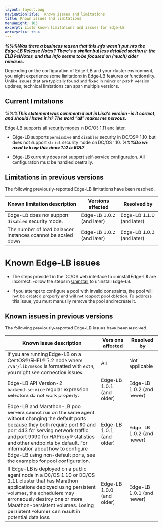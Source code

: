 ```yaml
---
layout: layout.pug
navigationTitle:  Known issues and limitations
title: Known issues and limitations 
menuWeight: 103
excerpt: Lists known limitations and issues for Edge-LB 
enterprise: true
---
```


***%%%Was there a business reason that this info wasn't put into the Edge-LB Release Notes? There's a similar but less detailed section in the ELB RelNotes, and this info seems to be focused on (much) older releases.***

Depending on the configuration of Edge-LB and your cluster environment, you might experience some limitations in Edge-LB features or functionality. Unlike issues that are typically found and fixed in minor or patch version updates, technical limitations can span multiple versions.

## Current limitations
***%%%This statement was commented out in Lisa's version - is it correct, and should I leave it in? The word "all" makes me nervous.***

Edge-LB supports all [security modes](/1.13/security/ent/#security-modes) in DC/OS 1.11 and later.

* Edge-LB supports `permissive` and `disabled` security in DC/OS&reg; 1.10, but does not support `strict` security mode on DC/OS 1.10. ***%%%Do we need to keep this since 1.10 is EOL?***

* Edge-LB currently does not support self-service configuration. All configuration must be handled centrally.

## Limitations in previous versions
The following previously-reported Edge-LB limitations have been resolved.

|<b> Known limitation description</b> | <b>Versions affected</b> | <b>Resolved by</b> |
|-------------------------------| ----------------- | ----------- |
Edge-LB does not support `disabled` security mode. | Edge-LB 1.0.2 (and later) | Edge-LB 1.1.0 (and later)
The number of load balancer instances ocannot be scaled down | Edge-LB 1.0.2 (and later) | Edge-LB 1.0.3 (and later)

# Known Edge-LB issues

* The steps provided in the DC/OS web interface to uninstall Edge-LB are incorrect. Follow the steps in [Uninstall](/services/edge-lb/1.5/uninstalling/) to uninstall Edge-LB.

* If you attempt to configure a pool with invalid constraints, the pool will not be created properly and will not respect pool deletion. To address this issue, you must manually remove the pool and recreate it.

## Known issues in previous versions
The following previously-reported Edge-LB issues have been resolved.

|<b>Known issue description</b>|<b>Versions affected</b>|<b>Resolved by</b>|
|------------------------------| ---------------------- | ---------------- |
If you are running Edge-LB on a CentOS&reg;/RHEL&reg; 7.2 node where `/var/lib/mesos` is formatted with `ext4`, you might see connection issues. | All | Not applicable
Edge-LB API Version-2 `backend.service` regular expression selectors do not work properly. | Edge-LB 1.0.1 (and older) | Edge-LB 1.0.2 (and newer) |
Edge-LB and Marathon-LB pool servers cannot run on the same agent without changing the default ports because they both require port 80 and port 443 for serving network traffic and port 9090 for HAProxy&reg; statistics and other endpoints by default. For information about how to configure Edge-LB using non-default ports, see the examples for pool configuration. | Edge-LB 1.0.1 (and older) | Edge-LB 1.0.2 (and newer) |
If Edge-LB is deployed on a public agent node in a DC/OS 1.10 or DC/OS 1.11 cluster that has Marathon applications deployed using persistent volumes, the schedulers may erroneously destroy one or more Marathon-persistent volumes. Losing persistent volumes can result in potential data loss. | Edge-LB 1.0.0 (and older) | Edge-LB 1.0.1 (and newer)

